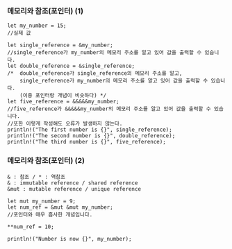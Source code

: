 ### 메모리와 참조(포인터) (1)

    let my_number = 15;
    //실제 값 

    let single_reference = &my_number; 
    //single_reference가 my_number의 메모리 주소를 알고 있어 값을 출력할 수 있습니다.
    let double_reference = &single_reference;
    /*  double_reference가 single_reference의 메모리 주소를 알고, 
        single_reference가 my_number의 메모리 주소를 알고 있어 값을 출력할 수 있습니다. 
        (이중 포인터랑 개념이 비슷하다) */
    let five_reference = &&&&&my_number;
    //five_reference가 &&&&&my_number의 메모리 주소를 알고 있어 값을 출력할 수 있습니다.
    //또한 이렇게 작성해도 오류가 발생하지 않는다.
    println!("The first number is {}", single_reference);
    println!("The second number is {}", double_reference);
    println!("The third number is {}", five_reference);

### 메모리와 참조(포인터) (2)

    & : 참조 / * : 역참조
    & : immutable reference / shared reference
    &mut : mutable reference / unique reference
    
    let mut my_number = 9;
    let num_ref = &mut &mut my_number;
    //포인터와 매우 흡사한 개념입니다.
    
    **num_ref = 10;

    println!("Number is now {}", my_number);
